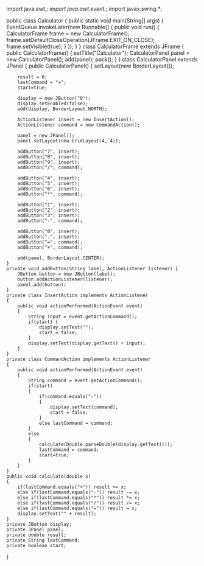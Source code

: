import java.awt.*;
import java.awt.event.*;
import javax.swing.*;

public class Calculator 
{
	public static void main(String[] args) {
		EventQueue.invokeLater(new Runnable()
		{
			public void run() {
				CalculatorFrame frame = new CalculatorFrame();
				frame.setDefaultCloseOperation(JFrame.EXIT_ON_CLOSE);
				frame.setVisible(true);
             }
		});
		}
	}
class CalculatorFrame extends JFrame {
	public CalculatorFrame() {
		setTitle("Calculator");
		CalculatorPanel panel = new CalculatorPanel();
		add(panel);
		pack();
	}
}
class CalculatorPanel extends JPanel {
	public CalculatorPanel() {
		setLayout(new BorderLayout());
		
		result = 0;
		lastCommand = "=";
		start=true;
 
		display = new JButton("0");
		display.setEnabled(false);
		add(display, BorderLayout.NORTH);
 
		ActionListener insert = new InsertAction();
		ActionListener command = new CommandAction();
 
		panel = new JPanel();
		panel.setLayout(new GridLayout(4, 4));
 
		addButton("7", insert);
		addButton("8", insert);
		addButton("9", insert);
		addButton("/", command);
 
		addButton("4", insert);
		addButton("5", insert);
		addButton("6", insert);
		addButton("*", command);
 
		addButton("1", insert);
		addButton("2", insert);
		addButton("3", insert);
		addButton("-", command);
 
		addButton("0", insert);
		addButton(".", insert);
		addButton("=", command);
		addButton("+", command);
 
		add(panel, BorderLayout.CENTER);
	}
	private void addButton(String label, ActionListener listener) {
		JButton button = new JButton(label);
		button.addActionListener(listener);
		panel.add(button);
	}
	private class InsertAction implements ActionListener 
	{
		public void actionPerformed(ActionEvent event) 
		{
			String input = event.getActionCommand();
			if(start) {
				display.setText("");
				start = false;
			}
			display.setText(display.getText() + input);
		}
	}
	private class CommandAction implements ActionListener 
	{
		public void actionPerformed(ActionEvent event) 
		{
			String command = event.getActionCommand();
			if(start) 
			{
				if(command.equals("-")) 
				{
					display.setText(command);
					start = false;
				}
				else lastCommand = command;
			}
			else
			{
				calculate(Double.parseDouble(display.getText()));
				lastCommand = command;
				start=true;
			}
		}	
	}
	public void calculate(double x)
	{
		if(lastCommand.equals("+")) result += x;
		else if(lastCommand.equals("-")) result -= x;
		else if(lastCommand.equals("*")) result *= x;
		else if(lastCommand.equals("/")) result /= x;
		else if(lastCommand.equals("=")) result = x;
		display.setText("" + result);
	}
	private JButton display;
	private JPanel panel;
	private double result;
	private String lastCommand;
	private boolean start;
}
